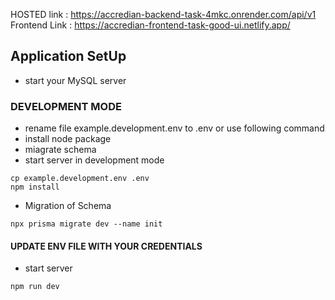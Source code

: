 HOSTED link : https://accredian-backend-task-4mkc.onrender.com/api/v1
Frontend Link : https://accredian-frontend-task-good-ui.netlify.app/

## Application SetUp


- start your MySQL server
### DEVELOPMENT MODE

- rename file example.development.env to .env or use following command
- install node package
- miagrate schema
- start server in development mode

```
cp example.development.env .env
npm install

```

-  Migration of Schema
```
npx prisma migrate dev --name init
```

#### UPDATE ENV FILE WITH YOUR CREDENTIALS

- start server
```
npm run dev
```


